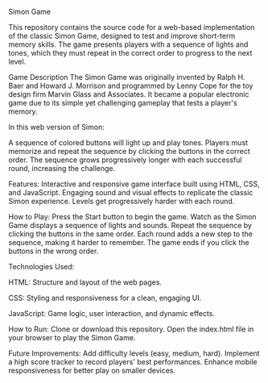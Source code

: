 Simon Game

This repository contains the source code for a web-based implementation of the classic Simon Game, designed to test and improve short-term memory skills. The game presents players with a sequence of lights and tones, which they must repeat in the correct order to progress to the next level.

Game Description
The Simon Game was originally invented by Ralph H. Baer and Howard J. Morrison and programmed by Lenny Cope for the toy design firm Marvin Glass and Associates. It became a popular electronic game due to its simple yet challenging gameplay that tests a player's memory.

In this web version of Simon:

A sequence of colored buttons will light up and play tones.
Players must memorize and repeat the sequence by clicking the buttons in the correct order.
The sequence grows progressively longer with each successful round, increasing the challenge.

Features:
Interactive and responsive game interface built using HTML, CSS, and JavaScript.
Engaging sound and visual effects to replicate the classic Simon experience.
Levels get progressively harder with each round.

How to Play:
Press the Start button to begin the game.
Watch as the Simon Game displays a sequence of lights and sounds.
Repeat the sequence by clicking the buttons in the same order.
Each round adds a new step to the sequence, making it harder to remember.
The game ends if you click the buttons in the wrong order.

Technologies Used:

HTML: Structure and layout of the web pages.

CSS: Styling and responsiveness for a clean, engaging UI.

JavaScript: Game logic, user interaction, and dynamic effects.

How to Run:
Clone or download this repository.
Open the index.html file in your browser to play the Simon Game.

Future Improvements:
Add difficulty levels (easy, medium, hard).
Implement a high score tracker to record players' best performances.
Enhance mobile responsiveness for better play on smaller devices.
